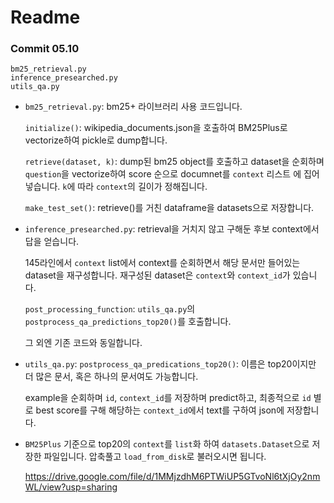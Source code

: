 # Readme

### Commit 05.10

```
bm25_retrieval.py
inference_presearched.py
utils_qa.py
```
- `bm25_retrieval.py`:
bm25+ 라이브러리 사용 코드입니다.
  
  `initialize()`: wikipedia_documents.json을 호출하여 BM25Plus로 vectorize하여 pickle로 dump합니다.

  `retrieve(dataset, k)`: dump된 bm25 object를 호출하고 dataset을 순회하며 `question`을 vectorize하여 score 순으로 documnet를 `context` 리스트 에 집어넣습니다. `k`에 따라 `context`의 길이가 정해집니다.
  
  `make_test_set()`: retrieve()를 거친 dataframe을 datasets으로 저장합니다.
- `inference_presearched.py`:
  retrieval을 거치지 않고 구해둔 후보 context에서 답을 얻습니다.
  
  145라인에서 `context` list에서 context를 순회하면서 해당 문서만 들어있는 dataset을 재구성합니다. 재구성된 dataset은 `context`와 `context_id`가 있습니다.
  
  `post_processing_function`: `utils_qa.py`의 `postprocess_qa_predictions_top20()`를 호출합니다.
  
  그 외엔 기존 코드와 동일합니다.
- `utils_qa.py`:
  `postprocess_qa_predications_top20()`: 이름은 top20이지만 더 많은 문서, 혹은 하나의 문서여도 가능합니다.
  
  example을 순회하며 `id`, `context_id`를 저장하며 predict하고, 최종적으로 `id` 별로 best score를 구해 해당하는 `context_id`에서 text를 구하여 json에 저장합니다.



* `BM25Plus` 기준으로 top20의 `context`를 `list`화 하여 `datasets.Dataset`으로 저장한 파일입니다. 압축풀고 `load_from_disk`로 불러오시면 됩니다. 

  https://drive.google.com/file/d/1MMjzdhM6PTWiUP5GTvoNl6tXjOy2nmWL/view?usp=sharing
